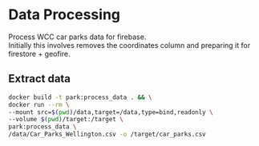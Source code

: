 # Data Processing

Process WCC car parks data for firebase.   
Initially this involves removes the coordinates column and preparing it for firestore + geofire.


## Extract data

```bash
docker build -t park:process_data . && \
docker run --rm \
--mount src=$(pwd)/data,target=/data,type=bind,readonly \
--volume $(pwd)/target:/target \
park:process_data \
/data/Car_Parks_Wellington.csv -o /target/car_parks.csv

```
